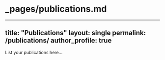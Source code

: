 # _pages/publications.md

---
title: "Publications"
layout: single
permalink: /publications/
author_profile: true
---

List your publications here…
